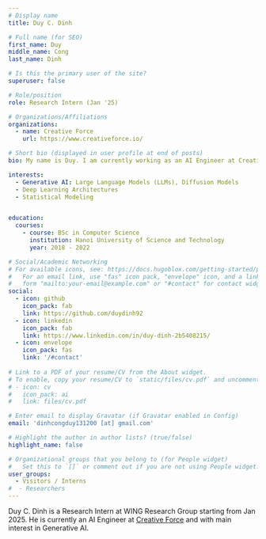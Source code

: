 ```yaml
---
# Display name
title: Duy C. Dinh

# Full name (for SEO)
first_name: Duy
middle_name: Cong
last_name: Dinh

# Is this the primary user of the site?
superuser: false

# Role/position
role: Research Intern (Jan '25)

# Organizations/Affiliations
organizations:
  - name: Creative Force
    url: https://www.creativeforce.io/

# Short bio (displayed in user profile at end of posts)
bio: My name is Duy. I am currently working as an AI Engineer at Creative Force and graduated from Hanoi University of Science and Technology (HUST). With a strong foundation in machine learning research and a growing passion for Generative AI, I seek opportunities to contribute to meaningful and impactful research.

interests:
  - Generative AI: Large Language Models (LLMs), Diffusion Models
  - Deep Learning Architectures
  - Statistical Modeling


education:
  courses:
    - course: BSc in Computer Science
      institution: Hanoi University of Science and Technology
      year: 2018 - 2022

# Social/Academic Networking
# For available icons, see: https://docs.hugoblox.com/getting-started/page-builder/#icons
#   For an email link, use "fas" icon pack, "envelope" icon, and a link in the
#   form "mailto:your-email@example.com" or "#contact" for contact widget.
social:
  - icon: github
    icon_pack: fab
    link: https://github.com/duydinh92
  - icon: linkedin
    icon_pack: fab
    link: https://www.linkedin.com/in/duy-dinh-2b5408215/
  - icon: envelope
    icon_pack: fas
    link: '/#contact'
  
# Link to a PDF of your resume/CV from the About widget.
# To enable, copy your resume/CV to `static/files/cv.pdf` and uncomment the lines below.
# - icon: cv
#   icon_pack: ai
#   link: files/cv.pdf

# Enter email to display Gravatar (if Gravatar enabled in Config)
email: 'dinhcongduy131200 [at] gmail.com'

# Highlight the author in author lists? (true/false)
highlight_name: false

# Organizational groups that you belong to (for People widget)
#   Set this to `[]` or comment out if you are not using People widget.
user_groups:
  - Visitors / Interns
#  - Researchers
---
```


Duy C. Dinh is a Research Intern at WING Research Group starting from Jan 2025. He is currently an AI Engineer at [Creative Force](https://www.creativeforce.io/) and with main interest in Generative AI.
